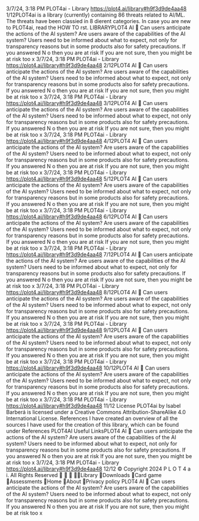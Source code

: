 3/7/24, 3:18 PM PLOT4ai - Library
https://plot4.ai/library#h9f3d9de4aa48 1/12PLOT4ai is a library (currently) containing 86 threats related to
AI/ML. The threats have been classi ed in 8 di erent categories.
In case you are new to PLOT4ai, read the HOW TO  rst.
LIBRARYPLOT4
AI 
Can users anticipate the actions of the AI system?
Are users aware of the capabilities of the AI system? Users need to be informed about what to
expect, not only for transparency reasons but in some products also for safety precautions.
If you answered N o then you are at risk
If you are not sure, then you might be at risk too
x
3/7/24, 3:18 PM PLOT4ai - Library
https://plot4.ai/library#h9f3d9de4aa48 2/12PLOT4
AI 
Can users anticipate the actions of the AI system?
Are users aware of the capabilities of the AI system? Users need to be informed about what to
expect, not only for transparency reasons but in some products also for safety precautions.
If you answered N o then you are at risk
If you are not sure, then you might be at risk too
x
3/7/24, 3:18 PM PLOT4ai - Library
https://plot4.ai/library#h9f3d9de4aa48 3/12PLOT4
AI 
Can users anticipate the actions of the AI system?
Are users aware of the capabilities of the AI system? Users need to be informed about what to
expect, not only for transparency reasons but in some products also for safety precautions.
If you answered N o then you are at risk
If you are not sure, then you might be at risk too
x
3/7/24, 3:18 PM PLOT4ai - Library
https://plot4.ai/library#h9f3d9de4aa48 4/12PLOT4
AI 
Can users anticipate the actions of the AI system?
Are users aware of the capabilities of the AI system? Users need to be informed about what to
expect, not only for transparency reasons but in some products also for safety precautions.
If you answered N o then you are at risk
If you are not sure, then you might be at risk too
x
3/7/24, 3:18 PM PLOT4ai - Library
https://plot4.ai/library#h9f3d9de4aa48 5/12PLOT4
AI 
Can users anticipate the actions of the AI system?
Are users aware of the capabilities of the AI system? Users need to be informed about what to
expect, not only for transparency reasons but in some products also for safety precautions.
If you answered N o then you are at risk
If you are not sure, then you might be at risk too
x
3/7/24, 3:18 PM PLOT4ai - Library
https://plot4.ai/library#h9f3d9de4aa48 6/12PLOT4
AI 
Can users anticipate the actions of the AI system?
Are users aware of the capabilities of the AI system? Users need to be informed about what to
expect, not only for transparency reasons but in some products also for safety precautions.
If you answered N o then you are at risk
If you are not sure, then you might be at risk too
x
3/7/24, 3:18 PM PLOT4ai - Library
https://plot4.ai/library#h9f3d9de4aa48 7/12PLOT4
AI 
Can users anticipate the actions of the AI system?
Are users aware of the capabilities of the AI system? Users need to be informed about what to
expect, not only for transparency reasons but in some products also for safety precautions.
If you answered N o then you are at risk
If you are not sure, then you might be at risk too
x
3/7/24, 3:18 PM PLOT4ai - Library
https://plot4.ai/library#h9f3d9de4aa48 8/12PLOT4
AI 
Can users anticipate the actions of the AI system?
Are users aware of the capabilities of the AI system? Users need to be informed about what to
expect, not only for transparency reasons but in some products also for safety precautions.
If you answered N o then you are at risk
If you are not sure, then you might be at risk too
x
3/7/24, 3:18 PM PLOT4ai - Library
https://plot4.ai/library#h9f3d9de4aa48 9/12PLOT4
AI 
Can users anticipate the actions of the AI system?
Are users aware of the capabilities of the AI system? Users need to be informed about what to
expect, not only for transparency reasons but in some products also for safety precautions.
If you answered N o then you are at risk
If you are not sure, then you might be at risk too
x
3/7/24, 3:18 PM PLOT4ai - Library
https://plot4.ai/library#h9f3d9de4aa48 10/12PLOT4
AI 
Can users anticipate the actions of the AI system?
Are users aware of the capabilities of the AI system? Users need to be informed about what to
expect, not only for transparency reasons but in some products also for safety precautions.
If you answered N o then you are at risk
If you are not sure, then you might be at risk too
x
3/7/24, 3:18 PM PLOT4ai - Library
https://plot4.ai/library#h9f3d9de4aa48 11/12
License
PLOT4ai by Isabel Barberá is licensed under a Creative Commons
Attribution-ShareAlike 4.0 International License.
References
I have created an overview of all the sources I have used for the
creation of this library, which can be found under References
PLOT4AI
Useful LinksPLOT4
AI 
Can users anticipate the actions of the AI system?
Are users aware of the capabilities of the AI system? Users need to be informed about what to
expect, not only for transparency reasons but in some products also for safety precautions.
If you answered N o then you are at risk
If you are not sure, then you might be at risk too
x
3/7/24, 3:18 PM PLOT4ai - Library
https://plot4.ai/library#h9f3d9de4aa48 12/12
© Copyright 2024 P L O T 4 a i. All Rights Reserved
   Library
Downloads
Card game
Assessments
Home
About
Privacy policy PLOT4
AI 
Can users anticipate the actions of the AI system?
Are users aware of the capabilities of the AI system? Users need to be informed about what to
expect, not only for transparency reasons but in some products also for safety precautions.
If you answered N o then you are at risk
If you are not sure, then you might be at risk too
x
